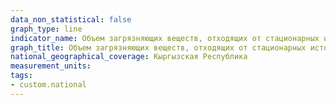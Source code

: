 ```yaml
---
data_non_statistical: false
graph_type: line
indicator_name: Объем загрязняющих веществ, отходящих от стационарных источников на 1 кв.км и по территории
graph_title: Объем загрязняющих веществ, отходящих от стационарных источников на 1 кв.км и по территории
national_geographical_coverage: Кыргызская Республика
measurement_units: 
tags:
- custom.national
---
```

